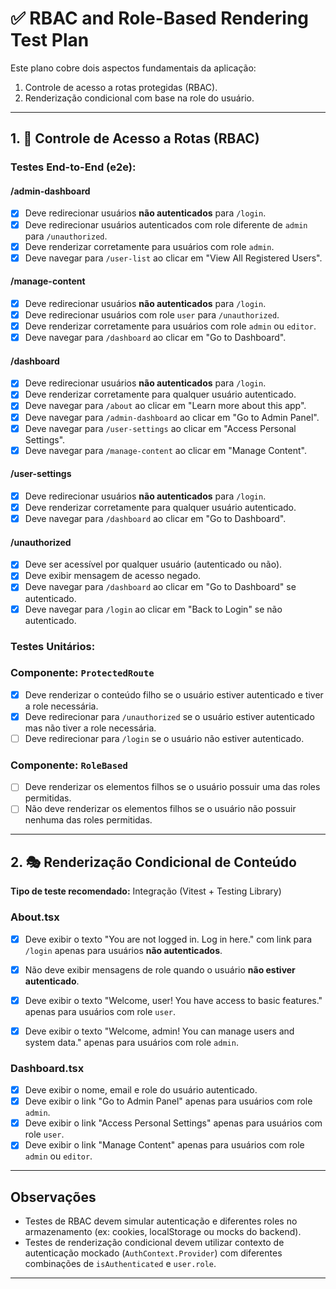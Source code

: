# ✅ RBAC and Role-Based Rendering Test Plan

Este plano cobre dois aspectos fundamentais da aplicação:
1. Controle de acesso a rotas protegidas (RBAC).
2. Renderização condicional com base na role do usuário.

---

## 1. 🔐 Controle de Acesso a Rotas (RBAC)
### **Testes End-to-End (e2e):**

#### /admin-dashboard
- [x] Deve redirecionar usuários **não autenticados** para `/login`.
- [x] Deve redirecionar usuários autenticados com role diferente de `admin` para `/unauthorized`.
- [x] Deve renderizar corretamente para usuários com role `admin`.
- [x] Deve navegar para `/user-list` ao clicar em "View All Registered Users".

#### /manage-content
- [x] Deve redirecionar usuários **não autenticados** para `/login`.
- [x] Deve redirecionar usuários com role `user` para `/unauthorized`.
- [x] Deve renderizar corretamente para usuários com role `admin` ou `editor`.
- [x] Deve navegar para `/dashboard` ao clicar em "Go to Dashboard".

#### /dashboard
- [x] Deve redirecionar usuários **não autenticados** para `/login`.
- [x] Deve renderizar corretamente para qualquer usuário autenticado.
- [x] Deve navegar para `/about` ao clicar em "Learn more about this app".
- [x] Deve navegar para `/admin-dashboard` ao clicar em "Go to Admin Panel".
- [x] Deve navegar para `/user-settings` ao clicar em "Access Personal Settings".
- [x] Deve navegar para `/manage-content` ao clicar em "Manage Content".

#### /user-settings
- [x] Deve redirecionar usuários **não autenticados** para `/login`.
- [x] Deve renderizar corretamente para qualquer usuário autenticado.
- [x] Deve navegar para `/dashboard` ao clicar em "Go to Dashboard".

#### /unauthorized
- [x] Deve ser acessível por qualquer usuário (autenticado ou não).
- [x] Deve exibir mensagem de acesso negado.
- [x] Deve navegar para `/dashboard` ao clicar em "Go to Dashboard" se autenticado.
- [x] Deve navegar para `/login` ao clicar em "Back to Login" se não autenticado.

### **Testes Unitários:**
### Componente: `ProtectedRoute`

- [x] Deve renderizar o conteúdo filho se o usuário estiver autenticado e tiver a role necessária.
- [x] Deve redirecionar para `/unauthorized` se o usuário estiver autenticado mas não tiver a role necessária.
- [ ] Deve redirecionar para `/login` se o usuário não estiver autenticado.

### Componente: `RoleBased`

- [ ] Deve renderizar os elementos filhos se o usuário possuir uma das roles permitidas.
- [ ] Não deve renderizar os elementos filhos se o usuário não possuir nenhuma das roles permitidas.

---

## 2. 🎭 Renderização Condicional de Conteúdo
**Tipo de teste recomendado:** Integração (Vitest + Testing Library)

### About.tsx

- [x] Deve exibir o texto "You are not logged in. Log in here." com link para `/login` apenas para usuários **não autenticados**.
- [x] Não deve exibir mensagens de role quando o usuário **não estiver autenticado**.
- [x] Deve exibir o texto "Welcome, user! You have access to basic features." apenas para usuários com role `user`.
- [x] Deve exibir o texto "Welcome, admin! You can manage users and system data." apenas para usuários com role `admin`.


### Dashboard.tsx

- [x] Deve exibir o nome, email e role do usuário autenticado.
- [x] Deve exibir o link "Go to Admin Panel" apenas para usuários com role `admin`.
- [x] Deve exibir o link "Access Personal Settings" apenas para usuários com role `user`.
- [x] Deve exibir o link "Manage Content" apenas para usuários com role `admin` ou `editor`.

---

## Observações

- Testes de RBAC devem simular autenticação e diferentes roles no armazenamento (ex: cookies, localStorage ou mocks do backend).
- Testes de renderização condicional devem utilizar contexto de autenticação mockado (`AuthContext.Provider`) com diferentes combinações de `isAuthenticated` e `user.role`.

---
